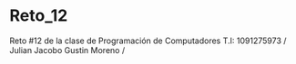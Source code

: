 # Reto_12
Reto #12 de la clase de Programación de Computadores
T.I: 1091275973 /
Julian Jacobo Gustin Moreno /
